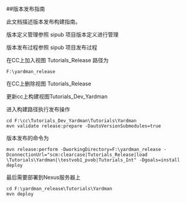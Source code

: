 ##版本发布指南

此文档描述版本发布构建指南。

版本定义管理参照 sipub 项目版本定义进行管理

版本发布过程参照 sipub 项目发布过程
 
在CC上加入视图 Tutorials_Release 路径为

    F:\yardman_release 

在CC上删除视图 Tutorials_Release

更新cc上构建视图Tutorials\_Dev_Yardman

进入构建路径执行发布操作
  
    cd F:\cc\Tutorials_Dev_Yardman\Tutorials\Yardman
    mvn validate release:prepare -DautoVersionSubmodules=true     

版本发布的命令为
 
    mvn release:perform -DworkingDirectory=F:\yardman_release -DconnectionUrl="scm:clearcase|Tutorials_Release|load \Tutorials\Yardman|\testvob1_pvob|Tutorials_Int" -Dgoals=install deploy

最后需要部署到Nexus服务器上

    cd F:\yardman_release\Tutorials\Yardman
    mvn deploy



